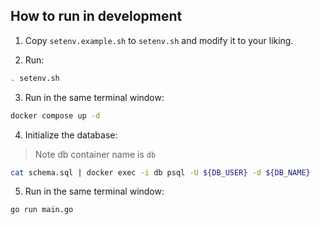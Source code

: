 ## How to run in development

1. Copy `setenv.example.sh` to `setenv.sh` and modify it to your liking.

2. Run:
```bash
. setenv.sh
```

3. Run in the same terminal window:
```bash
docker compose up -d
```

4. Initialize the database:
> Note db container name is `db`
```bash
cat schema.sql | docker exec -i db psql -U ${DB_USER} -d ${DB_NAME}
```

5. Run in the same terminal window:
```bash
go run main.go
```